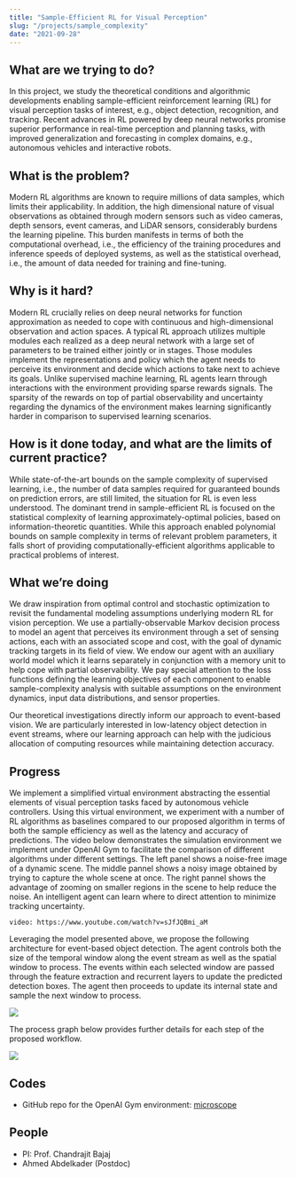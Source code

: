 ```yaml
---
title: "Sample-Efficient RL for Visual Perception"
slug: "/projects/sample_complexity"
date: "2021-09-28"
---
```


## What are we trying to do?

In this project, we study the theoretical conditions and algorithmic developments enabling sample-efficient reinforcement learning (RL) for visual perception tasks of interest, e.g., object detection, recognition, and tracking. Recent advances in RL powered by deep neural networks promise superior performance in real-time perception and planning tasks, with improved generalization and forecasting in complex domains, e.g., autonomous vehicles and interactive robots.

## What is the problem?

Modern RL algorithms are known to require millions of data samples, which limits their applicability. In addition, the high dimensional nature of visual observations as obtained through modern sensors such as video cameras, depth sensors, event cameras, and LiDAR sensors, considerably burdens the learning pipeline. This burden manifests in terms of both the computational overhead, i.e., the efficiency of the training procedures and inference speeds of deployed systems, as well as the statistical overhead, i.e., the amount of data needed for training and fine-tuning.

## Why is it hard?

Modern RL crucially relies on deep neural networks for function approximation as needed to cope with continuous and high-dimensional observation and action spaces. A typical RL approach utilizes multiple modules each realized as a deep neural network with a large set of parameters to be trained either jointly or in stages. Those modules implement the representations and policy which the agent needs to perceive its environment and decide which actions to take next to achieve its goals. Unlike supervised machine learning, RL agents learn through interactions with the environment providing sparse rewards signals. The sparsity of the rewards on top of partial observability and uncertainty regarding the dynamics of the environment makes learning significantly harder in comparison to supervised learning scenarios.

## How is it done today, and what are the limits of current practice?

While state-of-the-art bounds on the sample complexity of supervised learning, i.e., the number of data samples required for guaranteed bounds on prediction errors, are still limited, the situation for RL is even less understood. The dominant trend in sample-efficient RL is focused on the statistical complexity of learning approximately-optimal policies, based on information-theoretic quantities. While this approach enabled polynomial bounds on sample complexity in terms of relevant problem parameters, it falls short of providing computationally-efficient algorithms applicable to practical problems of interest.

## What we’re doing

We draw inspiration from optimal control and stochastic optimization to revisit the fundamental modeling assumptions underlying modern RL for vision perception. We use a partially-observable Markov decision process to model an agent that perceives its environment through a set of sensing actions, each with an associated scope and cost, with the goal of dynamic tracking targets in its field of view. We endow our agent with an auxiliary world model which it learns separately in conjunction with a memory unit to help cope with partial observability. We pay special attention to the loss functions defining the learning objectives of each component to enable sample-complexity analysis with suitable assumptions on the environment dynamics, input data distributions, and sensor properties.

Our theoretical investigations directly inform our approach to event-based vision. We are particularly interested in low-latency object detection in event streams, where our learning approach can help with the judicious allocation of computing resources while maintaining detection accuracy.

## Progress

We implement a simplified virtual environment abstracting the essential elements of visual perception tasks faced by autonomous vehicle controllers. Using this virtual environment, we experiment with a number of RL algorithms as baselines compared to our proposed algorithm in terms of both the sample efficiency as well as the latency and accuracy of predictions. The video below demonstrates the simulation environment we implement under OpenAI Gym to facilitate the comparison of different algorithms under different settings. The left panel shows a noise-free image of a dynamic scene. The middle pannel shows a noisy image obtained by trying to capture the whole scene at once. The right pannel shows the advantage of zooming on smaller regions in the scene to help reduce the noise. An intelligent agent can learn where to direct attention to minimize tracking uncertainty.

`video: https://www.youtube.com/watch?v=sJfJQBmi_aM`

Leveraging the model presented above, we propose the following architecture for event-based object detection. The agent controls both the size of the temporal window along the event stream as well as the spatial window to process. The events within each selected window are passed through the feature extraction and recurrent layers to update the predicted detection boxes. The agent then proceeds to update its internal state and sample the next window to process.

![](https://i.imgur.com/kt3QFSy.png)

The process graph below provides further details for each step of the proposed workflow.

![](https://i.imgur.com/epy9hOJ.png)


## Codes
* GitHub repo for the OpenAI Gym environment: [microscope](https://utexas.box.com/s/88bwhaa5s020frbe5lbkwbjts9ovt49x)


## People
* PI: Prof. Chandrajit Bajaj
* Ahmed Abdelkader (Postdoc)
